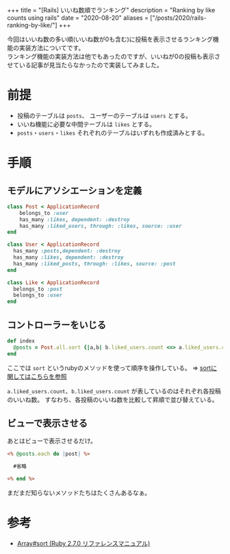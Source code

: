 +++
title = "[Rails] いいね数順でランキング"
description = "Ranking by like counts using rails"
date = "2020-08-20"
aliases = ["/posts/2020/rails-ranking-by-like/"]
+++


今回はいいね数の多い順(いいね数が0も含む)に投稿を表示させるランキング機能の実装方法についてです。  
ランキング機能の実装方法は他でもあったのですが、いいねが0の投稿も表示させている記事が見当たらなかったので実装してみました。
<!--more-->

# 前提
- 投稿のテーブルは `posts`、 ユーザーのテーブルは `users` とする。
- いいね機能に必要な中間テーブルは `likes` とする。
- `posts`・`users`・`likes` それぞれのテーブルはいずれも作成済みとする。

# 手順

## モデルにアソシエーションを定義

```post.rb
class Post < ApplicationRecord
    belongs_to :user
    has_many :likes, dependent: :destroy
    has_many :liked_users, through: :likes, source: :user
end
```

```user.rb
class User < ApplicationRecord
  has_many :posts,dependent: :destroy
  has_many :likes, dependent: :destroy
  has_many :liked_posts, through: :likes, source: :post
end
```

```like.rb
class Like < ApplicationRecord
  belongs_to :post
  belongs_to :user
end
```


## コントローラーをいじる

```posts_controller.rb
def index
  @posts = Post.all.sort {|a,b| b.liked_users.count <=> a.liked_users.count}
end
```

ここでは `sort` というrubyのメソッドを使って順序を操作している。
=> [sortに関してはこちらを参照](https://docs.ruby-lang.org/ja/latest/method/Array/i/sort.html)

`a.liked_users.count`、`b.liked_users.count` が表しているのはそれぞれ各投稿のいいね数。
すなわち、各投稿のいいね数を比較して昇順で並び替えている。



## ビューで表示させる
あとはビューで表示させるだけ。

```index.html.erb
<% @posts.each do |post| %>

  #省略

<% end %>
```
まだまだ知らないメソッドたちはたくさんあるなぁ。

# 参考
- [Array#sort (Ruby 2.7.0 リファレンスマニュアル)](https://docs.ruby-lang.org/ja/latest/method/Array/i/sort.html)
